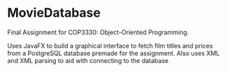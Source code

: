 # MovieDatabase

Final Assignment for COP3330: Object-Oriented Programming.

Uses JavaFX to build a graphical interface to fetch film titles and prices from a PostgreSQL database premade for the assignment. Also uses XML and XML parsing to aid with connecting to the database
